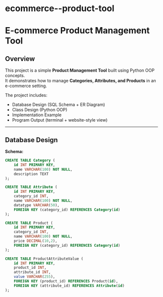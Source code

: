 # ecommerce--product-tool
#  E-commerce Product Management Tool

## Overview
This project is a simple **Product Management Tool** built using Python OOP concepts.  
It demonstrates how to manage **Categories, Attributes, and Products** in an e-commerce setting.  

The project includes:
- Database Design (SQL Schema + ER Diagram)  
- Class Design (Python OOP)  
- Implementation Example  
- Program Output (terminal + website-style view)  

---

## Database Design
**Schema:**  

```sql
CREATE TABLE Category (
    id INT PRIMARY KEY,
    name VARCHAR(100) NOT NULL,
    description TEXT
);

CREATE TABLE Attribute (
    id INT PRIMARY KEY,
    category_id INT,
    name VARCHAR(100) NOT NULL,
    datatype VARCHAR(50),
    FOREIGN KEY (category_id) REFERENCES Category(id)
);

CREATE TABLE Product (
    id INT PRIMARY KEY,
    category_id INT,
    name VARCHAR(100) NOT NULL,
    price DECIMAL(10,2),
    FOREIGN KEY (category_id) REFERENCES Category(id)
);

CREATE TABLE ProductAttributeValue (
    id INT PRIMARY KEY,
    product_id INT,
    attribute_id INT,
    value VARCHAR(255),
    FOREIGN KEY (product_id) REFERENCES Product(id),
    FOREIGN KEY (attribute_id) REFERENCES Attribute(id)
);
